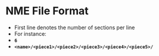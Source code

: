 # NME File Format
- First line denotes the number of sections per line
- For instance:
- **`6`**
- **`<name>/<piece1>/<piece2>/<piece3>/<piece4>/<piece5>/`**
